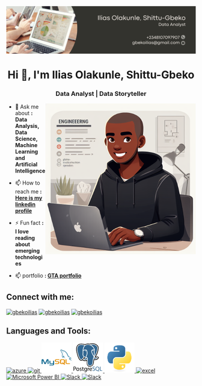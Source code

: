 <img align="center" alt="Cover Page" width="800" src="https://github.com/Gbekoilias/Gbekoilias/blob/main/gta8.png?raw=true">

<h1 align="center">Hi 👋,  I'm Ilias Olakunle, Shittu-Gbeko</h1>
<h3 align="center">Data Analyst | Data Storyteller</h3>
<img align="right" alt="Coding" width="400" src="https://github.com/Gbekoilias/Gbekoilias/blob/main/gta1.jpeg?raw=true">


- 💬 Ask me about **: Data Analysis, Data Science, Machine Learning and Artificial Intelligence**

- 📫 How to reach me **: [Here is my linkedin profile](https://linkedin.com/in/gbekoilias)**

- ⚡ Fun fact **: I love reading about emerging technologies**

- 📫 portfolio **: [GTA portfolio](https://gbekoilias.github.io)**

<h2 align="left">Connect with me:</h2>
<p align="left">
<a href="https://twitter.com/Gbekoilias" target="blank"><img align="center" src="https://raw.githubusercontent.com/rahuldkjain/github-profile-readme-generator/master/src/images/icons/Social/twitter.svg" alt="gbekoilias" height="60" width="60" /></a>
<a href="https://linkedin.com/in/gbekoilias" target="blank"><img align="center" src="https://raw.githubusercontent.com/rahuldkjain/github-profile-readme-generator/master/src/images/icons/Social/linked-in-alt.svg" alt="gbekoilias" height="60" width="60" /></a>
<a href="https://kaggle.com/gbekoilias" target="blank"><img align="center" src="https://raw.githubusercontent.com/rahuldkjain/github-profile-readme-generator/master/src/images/icons/Social/kaggle.svg" alt="gbekoilias" height="60" width="60" /></a>
</p>

<h2 align="left">Languages and Tools:</h2>
<p align="left">
 
  <a href="https://azure.microsoft.com/en-in/" target="_blank" rel="noreferrer">
    <img src="https://www.vectorlogo.zone/logos/microsoft_azure/microsoft_azure-icon.svg" alt="azure" width="80" height="80"/>
  </a>
 
  <a href="https://git-scm.com/" target="_blank" rel="noreferrer">
    <img src="https://www.vectorlogo.zone/logos/git-scm/git-scm-icon.svg" alt="git" width="80" height="80"/>
  </a>
  <a href="https://www.mysql.com/" target="_blank" rel="noreferrer">
    <img src="https://raw.githubusercontent.com/devicons/devicon/master/icons/mysql/mysql-original-wordmark.svg" alt="mysql" width="80" height="80"/>
  </a>
  <a href="https://www.postgresql.org" target="_blank" rel="noreferrer">
    <img src="https://raw.githubusercontent.com/devicons/devicon/master/icons/postgresql/postgresql-original-wordmark.svg" alt="postgresql" width="80" height="80"/>
  </a>
  <a href="https://www.python.org" target="_blank" rel="noreferrer">
    <img src="https://raw.githubusercontent.com/devicons/devicon/master/icons/python/python-original.svg" alt="python" width="80" height="80"/>
  </a>
  <a href="https://www.microsoft.com/en-us/microsoft-365/excel" target="_blank" rel="noreferrer">
    <img src="https://cdn-icons-png.flaticon.com/128/732/732220.png" alt="excel" width="80" height="80"/>
  </a> 
  <a href="https://powerbi.microsoft.com/en/" target="_blank" rel="noreferrer">
    <img src="https://upload.wikimedia.org/wikipedia/commons/thumb/c/cf/New_Power_BI_Logo.svg/600px-New_Power_BI_Logo.svg.png?20210102182532" alt="Microsoft Power BI" width="80" 
      height="80"/>
  </a> 
  <a href="https://slack.com/" target="_blank" rel="noreferrer">
    <img src="https://th.bing.com/th/id/OIP.trYJrHU95GMQOsbz_AIRXAHaE5?pid=ImgDet&rs=1" alt="Slack" width="80" 
      height="80"/>
  </a> 
  <a href="https://matplotlib.org/" rel="noreferrer">
    <img src="https://th.bing.com/th/id/R.2d1d1eba45bccd608b82b6f4d82b78de?rik=hxXS9bGrLxAI1g&pid=ImgRaw&r=0" alt="Slack" width="80" 
      height="80"/>
  </a>
 
</p>

<!---
Gbekoilias/Gbekoilias is a ✨ special ✨ repository because its `README.md` (this file) appears on your GitHub profile.
You can click the Preview link to take a look at your changes.
--->

